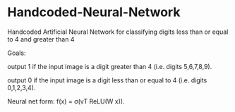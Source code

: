 # Handcoded-Neural-Network
Handcoded Artificial Neural Network for classifying digits less than or equal to 4 and greater than 4 

Goals:

output 1 if the input image is a digit greater than 4 (i.e. digits 5,6,7,8,9).

output 0 if the input image is a digit less than or equal to 4 (i.e. digits 0,1,2,3,4).


Neural net form: f(x) = σ(vT ReLU(W x)).

